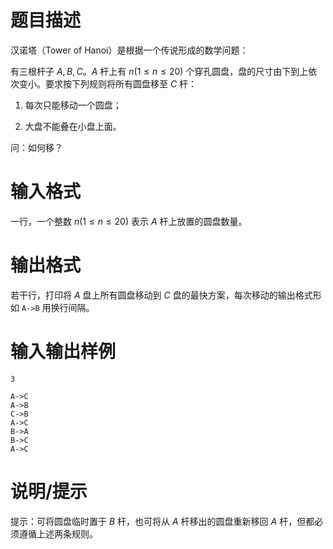 # 题目描述

汉诺塔（Tower of Hanoi）是根据一个传说形成的数学问题：

有三根杆子 $A,B,C$。$A$ 杆上有 $n(1 \leq n \leq 20)$ 个穿孔圆盘，盘的尺寸由下到上依次变小。要求按下列规则将所有圆盘移至 $C$ 杆：

1. 每次只能移动一个圆盘；

2. 大盘不能叠在小盘上面。

问：如何移？

# 输入格式

一行，一个整数 $n(1 \leq n \leq 20)$ 表示 $A$ 杆上放置的圆盘数量。

# 输出格式

若干行，打印将 $A$ 盘上所有圆盘移动到 $C$ 盘的最快方案，每次移动的输出格式形如 `A->B` 用换行间隔。

# 输入输出样例

```input1
3
```

```output1
A->C
A->B
C->B
A->C
B->A
B->C
A->C
```

# 说明/提示

提示：可将圆盘临时置于 $B$ 杆，也可将从 $A$ 杆移出的圆盘重新移回 $A$ 杆，但都必须遵循上述两条规则。
